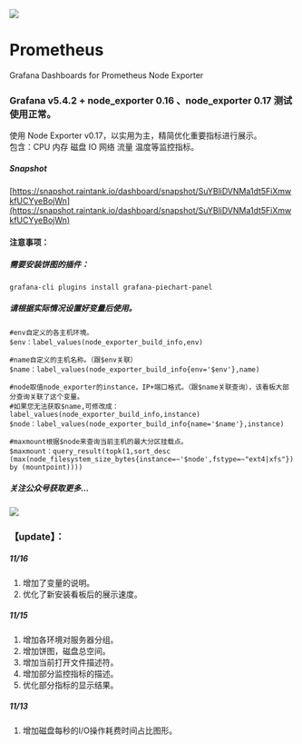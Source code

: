 ![](https://grafana.com/api/dashboards/8919/images/5601/image)
# Prometheus
Grafana Dashboards for Prometheus Node Exporter  
###  Grafana v5.4.2 +  node_exporter 0.16 、node_exporter 0.17 测试使用正常。
使用 Node Exporter v0.17，以实用为主，精简优化重要指标进行展示。  
包含：CPU 内存 磁盘 IO 网络 流量 温度等监控指标。  
##### Snapshot
[https://snapshot.raintank.io/dashboard/snapshot/SuYBliDVNMa1dt5FiXmwkfUCYyeBojWn](https://snapshot.raintank.io/dashboard/snapshot/SuYBliDVNMa1dt5FiXmwkfUCYyeBojWn)
#### 注意事项：
##### 需要安装饼图的插件：
```
grafana-cli plugins install grafana-piechart-panel
```
##### 请根据实际情况设置好变量后使用。
```
#env自定义的各主机环境。
$env：label_values(node_exporter_build_info,env)

#name自定义的主机名称。（跟$env关联）
$name：label_values(node_exporter_build_info{env='$env'},name)
	
#node取值node_exporter的instance，IP+端口格式。（跟$name关联查询），该看板大部分查询关联了这个变量。
#如果您无法获取$name,可修改成：label_values(node_exporter_build_info,instance)
$node：label_values(node_exporter_build_info{name='$name'},instance)

#maxmount根据$node来查询当前主机的最大分区挂载点。
$maxmount：query_result(topk(1,sort_desc (max(node_filesystem_size_bytes{instance=~'$node',fstype=~"ext4|xfs"}) by (mountpoint))))		
```
##### 关注公众号获取更多...
![](https://grafana.com/api/dashboards/8919/images/5985/image)

### 【update】：
##### 11/16
1. 增加了变量的说明。
2. 优化了新安装看板后的展示速度。 
##### 11/15  
1. 增加各环境对服务器分组。
2. 增加饼图，磁盘总空间。
3. 增加当前打开文件描述符。
4. 增加部分监控指标的描述。
5. 优化部分指标的显示结果。
##### 11/13  
1. 增加磁盘每秒的I/O操作耗费时间占比图形。  
